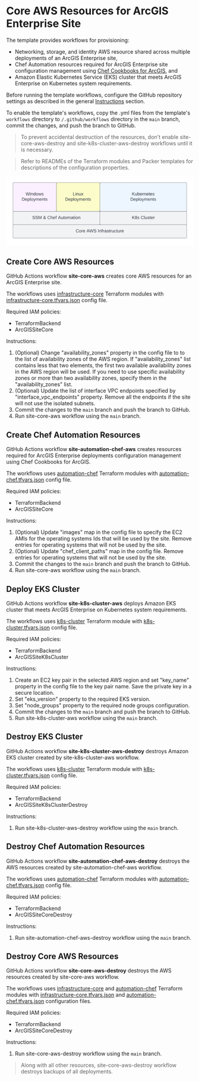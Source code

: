 # Core AWS Resources for ArcGIS Enterprise Site

The template provides workflows for provisioning:

* Networking, storage, and identity AWS resource shared across multiple deployments of an ArcGIS Enterprise site,
* Chef Automation resources required for ArcGIS Enterprise site configuration management using [Chef Cookbooks for ArcGIS](https://esri.github.io/arcgis-cookbook/), and
* Amazon Elastic Kubernetes Service (EKS) cluster that meets ArcGIS Enterprise on Kubernetes system requirements.

Before running the template workflows, configure the GitHub repository settings as described in the general [Instructions](../README.md#instructions) section.

To enable the template's workflows, copy the .yml files from the template's `workflows` directory to `/.github/workflows` directory in the `main` branch, commit the changes, and push the branch to GitHub.

> To prevent accidental destruction of the resources, don't enable site-core-aws-destroy and site-k8s-cluster-aws-destroy workflows until it is necessary.

> Refer to READMEs of the Terraform modules and Packer templates for descriptions of the configuration properties.

![Platform Dependencies](images/platform-dependencies.png "Platform Dependencies")  

## Create Core AWS Resources

GitHub Actions workflow **site-core-aws** creates core AWS resources for an ArcGIS Enterprise site.

The workflows uses [infrastructure-core](infrastructure-core/README.md) Terraform modules with [infrastructure-core.tfvars.json](../../config/aws/arcgis-site-core/infrastructure-core.tfvars.json) config file.

Required IAM policies:

* TerraformBackend
* ArcGISSiteCore

Instructions:

1. (Optional) Change "availability_zones" property in the config file to to the list of availability zones of the AWS region. If "availability_zones" list contains less that two elements, the first two available availability zones in the AWS region will be used. If you need to use specific availability zones or more than two availability zones, specify them in the "availability_zones" list.
2. (Optional) Update the list of interface VPC endpoints specified by "interface_vpc_endpoints" property. Remove all the endpoints if the site will not use the isolated subnets.
3. Commit the changes to the `main` branch and push the branch to GitHub.
4. Run site-core-aws workflow using the `main` branch.


## Create Chef Automation Resources

GitHub Actions workflow **site-automation-chef-aws** creates resources required for ArcGIS Enterprise deployments configuration management using Chef Cookbooks for ArcGIS.

The workflows uses [automation-chef](automation-chef/README.md) Terraform modules with [automation-chef.tfvars.json](../../config/aws/arcgis-site-core/automation-chef.tfvars.json) config file.

Required IAM policies:

* TerraformBackend
* ArcGISSiteCore

Instructions:

1. (Optional) Update "images" map in the config file to specify the EC2 AMIs for the operating systems Ids that will be used by the site. Remove entries for operating systems that will not be used by the site.
2. (Optional) Update "chef_client_paths" map in the config file. Remove entries for operating systems that will not be used by the site.
3. Commit the changes to the `main` branch and push the branch to GitHub.
4. Run site-core-aws workflow using the `main` branch.

## Deploy EKS Cluster

GitHub Actions workflow **site-k8s-cluster-aws** deploys Amazon EKS cluster
that meets ArcGIS Enterprise on Kubernetes system requirements.

The workflows uses [k8s-cluster](k8s-cluster/README.md) Terraform module with [k8s-cluster.tfvars.json](../../config/aws/arcgis-site-core/k8s-cluster.tfvars.json) config file.

Required IAM policies:

* TerraformBackend
* ArcGISSiteK8sCluster

Instructions:

1. Create an EC2 key pair in the selected AWS region and set "key_name" property in the config file to the key pair name. Save the private key in a secure location.
2. Set "eks_version" property to the required EKS version.
3. Set "node_groups" property to the required node groups configuration.
4. Commit the changes to the `main` branch and push the branch to GitHub.
5. Run site-k8s-cluster-aws workflow using the `main` branch.

## Destroy EKS Cluster

GitHub Actions workflow **site-k8s-cluster-aws-destroy** destroys Amazon EKS cluster created by site-k8s-cluster-aws workflow.

The workflows uses [k8s-cluster](k8s-cluster/README.md) Terraform module with [k8s-cluster.tfvars.json](../../config/aws/arcgis-site-core/k8s-cluster.tfvars.json) config file.

Required IAM policies:

* TerraformBackend
* ArcGISSiteK8sClusterDestroy

Instructions:

1. Run site-k8s-cluster-aws-destroy workflow using the `main` branch.

## Destroy Chef Automation Resources

GitHub Actions workflow **site-automation-chef-aws-destroy** destroys the AWS resources created by site-automation-chef-aws workflow.

The workflows uses [automation-chef](automation-chef/README.md) Terraform modules with [automation-chef.tfvars.json](../../config/aws/arcgis-site-core/automation-chef.tfvars.json) config file.

Required IAM policies:

* TerraformBackend
* ArcGISSiteCoreDestroy

Instructions:

1. Run site-automation-chef-aws-destroy workflow using the `main` branch.

## Destroy Core AWS Resources

GitHub Actions workflow **site-core-aws-destroy** destroys the AWS resources created by site-core-aws workflow.

The workflows uses [infrastructure-core](infrastructure-core/README.md) and [automation-chef](automation-chef/README.md) Terraform modules with [infrastructure-core.tfvars.json](config/infrastructure-core.tfvars.json) and [automation-chef.tfvars.json](config/automation-chef.tfvars.json) configuration files.

Required IAM policies:

* TerraformBackend
* ArcGISSiteCoreDestroy

Instructions:

1. Run site-core-aws-destroy workflow using the `main` branch.

> Along with all other resources, site-core-aws-destroy workflow destroys backups of all deployments.
